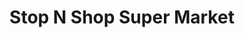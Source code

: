 ---
title: "Stop N Shop Super Market"
url: /vallamkulam/stop-n-shop-super-market/
shop: Supermarkt
---